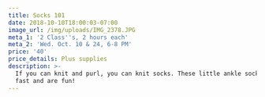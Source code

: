 ```yaml
---
title: Socks 101
date: 2018-10-10T18:00:03-07:00
image_url: /img/uploads/IMG_2378.JPG
meta_1: '2 Class''s, 2 hours each'
meta_2: 'Wed. Oct. 10 & 24, 6-8 PM'
price: '40'
price_details: Plus supplies
description: >-
  If you can knit and purl, you can knit socks. These little ankle socks knit up
  fast and are fun! 
---
```


